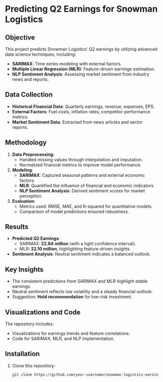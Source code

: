 # Predicting Q2 Earnings for Snowman Logistics  

## Objective  
This project predicts Snowman Logistics' Q2 earnings by utilizing advanced data science techniques, including:  
- **SARIMAX**: Time series modeling with external factors.  
- **Multiple Linear Regression (MLR)**: Feature-driven earnings estimation.  
- **NLP Sentiment Analysis**: Assessing market sentiment from industry news and reports.  

## Data Collection  
- **Historical Financial Data**: Quarterly earnings, revenue, expenses, EPS.  
- **External Factors**: Fuel costs, inflation rates, competitor performance metrics.  
- **Market Sentiment Data**: Extracted from news articles and sector reports.  

## Methodology  
1. **Data Preprocessing**:  
   - Handled missing values through interpolation and imputation.  
   - Normalized financial metrics to improve model performance.  
2. **Modeling**:  
   - **SARIMAX**: Captured seasonal patterns and external economic factors.  
   - **MLR**: Quantified the influence of financial and economic indicators.  
   - **NLP Sentiment Analysis**: Derived sentiment scores for market perception.  
3. **Evaluation**:  
   - Metrics used: RMSE, MAE, and R-squared for quantitative models.  
   - Comparison of model predictions ensured robustness.  

## Results  
- **Predicted Q2 Earnings**:  
  - SARIMAX: **22.84 million** (with a tight confidence interval).  
  - MLR: **22.10 million**, highlighting feature-driven insights.  
- **Sentiment Analysis**: Neutral sentiment indicates a balanced outlook.  

## Key Insights  
- The consistent predictions from SARIMAX and MLR highlight stable earnings.  
- Neutral sentiment reflects low volatility and a steady financial outlook.  
- Suggestion: **Hold recommendation** for low-risk investment.  

## Visualizations and Code  
The repository includes:  
- Visualizations for earnings trends and feature correlations.  
- Code for SARIMAX, MLR, and NLP implementation.  

## Installation  
1. Clone this repository:  
   ```bash
   git clone https://github.com/your-username/snowman-logistics-earnings-prediction.git
